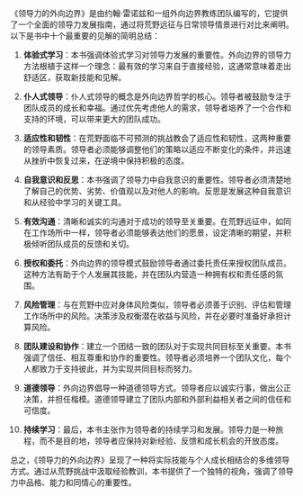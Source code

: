 《领导力的外向边界》是由约翰·雷诺兹和一组外向边界教练团队编写的，它提供了一个全面的领导力发展指南，通过将荒野远征与日常领导情景进行对比来阐明。以下是书中十个最重要的见解的简明总结：

1. **体验式学习**：本书强调体验式学习对领导力发展的重要性。外向边界的领导力方法根植于这样一个理念：最有效的学习来自于直接经验，这通常意味着走出舒适区，获取新技能和见解。

2. **仆人式领导**：仆人式领导的概念是外向边界哲学的核心。领导者被鼓励专注于团队成员的成长和幸福。通过优先考虑他人的需求，领导者培养了一个合作和支持的环境，可以带来更大的团队成功。

3. **适应性和韧性**：在荒野面临不可预测的挑战教会了适应性和韧性，这两种重要的领导素质。领导者必须能够调整他们的策略以适应不断变化的条件，并迅速从挫折中恢复过来，在逆境中保持积极的态度。

4. **自我意识和反思**：本书强调了领导力中自我意识的重要性。领导者必须清楚地了解自己的优势、劣势、价值观以及对他人的影响。反思是发展这种自我意识和从经验中学习的关键工具。

5. **有效沟通**：清晰和诚实的沟通对于成功的领导至关重要。在荒野远征中，如同在工作场所中一样，领导者必须能够表达他们的愿景，设定清晰的期望，并积极倾听团队成员的反馈和关切。

6. **授权和委托**：外向边界的领导模式鼓励领导者通过委托责任来授权团队成员。这种方法有助于个人发展其技能，并在团队内营造一种拥有权和责任感的氛围。

7. **风险管理**：与在荒野中应对身体风险类似，领导者必须善于识别、评估和管理工作场所中的风险。决策涉及权衡潜在收益与风险，并在必要时准备好承担计算风险。

8. **团队建设和协作**：建立一个团结一致的团队对于实现共同目标至关重要。本书强调了信任、相互尊重和协作的重要性。领导者必须培养一个团队文化，每个人都致力于支持彼此，并为实现共同目标而努力。

9. **道德领导**：外向边界倡导一种道德领导方式。领导者应以诚实行事，做出公正决策，并担任楷模。道德领导建立了团队内部和外部利益相关者之间的信任和可信度。

10. **持续学习**：最后，本书主张作为领导者的持续学习和发展。领导力是一种旅程，而不是目的地，领导者应保持对新经验、反馈和成长机会的开放态度。

总之，《领导力的外向边界》呈现了一种将实际技能与个人成长相结合的多维领导方式。通过从荒野挑战中汲取经验教训，本书提供了一个独特的视角，强调了领导力中品格、能力和同情心的重要性。